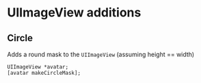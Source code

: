 # UIImageView additions

## Circle

Adds a round mask to the `UIImageView` (assuming height == width)

```objc
UIImageView *avatar;
[avatar makeCircleMask];
```
